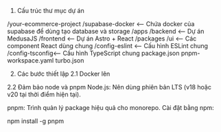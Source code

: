 
1. Cấu trúc thư mục dự án 

/your-ecommerce-project
  /supabase-docker  <-- Chứa docker của supabase để dùng tạo database và storage
  /apps
    /backend      <-- Dự án MedusaJS
    /frontend     <-- Dự án Astro + React
  /packages
    /ui           <-- Các component React dùng chung
    /config-eslint  <-- Cấu hình ESLint chung
    /config-tsconfig<-- Cấu hình TypeScript chung
  package.json
  pnpm-workspace.yaml
  turbo.json

2. Các bước thiết lập
2.1 Docker lên

2.2 Đảm bảo node và pnpm 
Node.js: Nên dùng phiên bản LTS (v18 hoặc v20 tại thời điểm hiện tại).

pnpm: Trình quản lý package hiệu quả cho monorepo. Cài đặt bằng npm:



npm install -g pnpm